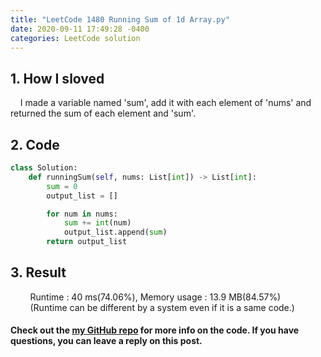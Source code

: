 ```yaml
---
title: "LeetCode 1480 Running Sum of 1d Array.py"
date: 2020-09-11 17:49:28 -0400
categories: LeetCode solution
---
```


## 1. How I sloved
&nbsp;&nbsp;&nbsp;&nbsp;I made a variable named 'sum', add it with each element of 'nums' and returned the sum of each element and 'sum'. 

## 2. Code
```python
class Solution:
    def runningSum(self, nums: List[int]) -> List[int]:
        sum = 0
        output_list = []

        for num in nums:
            sum += int(num)
            output_list.append(sum)
        return output_list
```

## 3. Result
&nbsp;&nbsp;&nbsp;&nbsp;&nbsp;&nbsp;&nbsp;&nbsp;Runtime : 40 ms(74.06%), Memory usage : 13.9 MB(84.57%)  
&nbsp;&nbsp;&nbsp;&nbsp;&nbsp;&nbsp;&nbsp;&nbsp;(Runtime can be different by a system even if it is a same code.)

#### Check out the [my GitHub repo][hyuk-gh] for more info on the code. If you have questions, you can leave a reply on this post.

[hyuk-gh]:   https://github.com/dlgur1994/StudyAlgorithms
